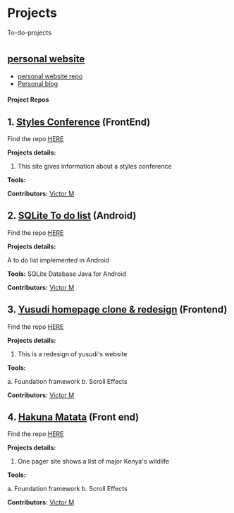 # Projects
To-do-projects

# 

  ## [personal website](https://victsomie.github.io)
  - [personal website repo](https://github.com/victsomie/victsomie.github.io)
  - [Personal blog](https://victsomie.github.io/blog/)

#### Project Repos
## 1. [Styles Conference](http://victorshay.bitballoon.com/) (FrontEnd)

Find the repo [HERE](https://github.com/victsomie/shay)

****Projects details:****

 1. This site gives information about a styles conference
 
 
**Tools:**


**Contributors:** [Victor M](https://github.com/victsomie)

## 2. [SQLite To do list](http://bit.ly/29rvkWc/) (Android)
Find the repo [HERE](https://github.com/victsomie/To-do-sqlite.git)

****Projects details:****

A to do list implemented in Android
 
**Tools:**
SQLite Database
Java for Android


**Contributors:** [Victor M](https://github.com/victsomie)

## 3. [Yusudi homepage clone & redesign](http://victoryusudi.bitballoon.com/) (Frontend)

Find the repo [HERE](https://github.com/victsomie/yusudi)

****Projects details:****

 1. This is a redesign of yusudi's website
 
 
**Tools:**

a. Foundation framework
b. Scroll Effects


**Contributors:** [Victor M](https://github.com/victsomie)

## 4. [Hakuna Matata](http://victorhakunamatata.bitballoon.com/) (Front end)

Find the repo [HERE](https://github.com/victsomie/30min)

****Projects details:****

 1. One pager site shows a list of major Kenya's wildlife
 

**Tools:**

a. Foundation framework
b. Scroll Effects


**Contributors:** [Victor M](https://github.com/victsomie)

